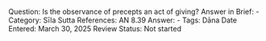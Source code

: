 Question: Is the observance of precepts an act of giving?
Answer in Brief: -
 Category: Sīla
Sutta References: AN 8.39
Answer: -
Tags: Dāna
Date Entered: March 30, 2025
Review Status: Not started